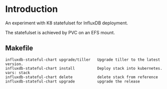 # Introduction

An experiment with K8 statefulset for InfluxDB deployment.

The statefulset is achieved by PVC on an EFS mount.

## Makefile
```
influxdb-stateful-chart upgrade/tiller   Upgrade tiller to the latest version.
influxdb-stateful-chart install          Deploy stack into kubernetes. vars: stack
influxdb-stateful-chart delete           delete stack from reference
influxdb-stateful-chart upgrade          upgrade the release
```
